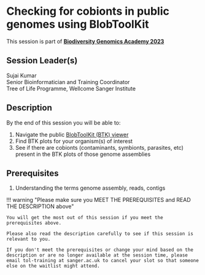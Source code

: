 # Checking for cobionts in public genomes using BlobToolKit

This session is part of [**Biodiversity Genomics Academy 2023**](https://BGA23.org)

## Session Leader(s)

Sujai Kumar  
Senior Bioinformatician and Training Coordinator  
Tree of Life Programme, Wellcome Sanger Institute

## Description

By the end of this session you will be able to:

1. Navigate the public [BlobToolKit (BTK) viewer](https://blobtoolkit.genomehubs.org/view)
2. Find BTK plots for your organism(s) of interest
3. See if there are cobionts (contaminants, symbionts, parasites, etc) present in the BTK plots of those genome assemblies

## Prerequisites

1. Understanding the terms genome assembly, reads, contigs

!!! warning "Please make sure you MEET THE PREREQUISITES and READ THE DESCRIPTION above"

    You will get the most out of this session if you meet the prerequisites above.

    Please also read the description carefully to see if this session is relevant to you.
    
    If you don't meet the prerequisites or change your mind based on the description or are no longer available at the session time, please email tol-training at sanger.ac.uk to cancel your slot so that someone else on the waitlist might attend.
